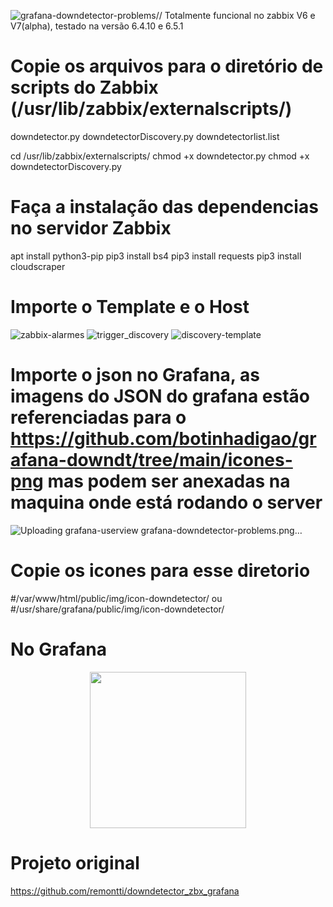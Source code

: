 ![grafana-downdetector-problems](https://github.com/botinhadigao/grafana-downdt/assets/89220727/73c5a1b7-f1f1-4abe-b4ac-36ae1fa9e05c)// Totalmente funcional no zabbix V6 e V7(alpha), testado na versão 6.4.10 e 6.5.1


# Copie os arquivos para o diretório de scripts do Zabbix (/usr/lib/zabbix/externalscripts/)
downdetector.py
downdetectorDiscovery.py
downdetectorlist.list

cd /usr/lib/zabbix/externalscripts/
chmod +x downdetector.py
chmod +x downdetectorDiscovery.py


# Faça a instalação das dependencias no servidor Zabbix
apt install python3-pip 
pip3 install bs4 
pip3 install requests 
pip3 install cloudscraper

# Importe o Template e o Host

![zabbix-alarmes](https://github.com/botinhadigao/grafana-downdt/assets/89220727/996ce500-db60-4bb5-ac71-76b40a6f6acf)
![trigger_discovery](https://github.com/botinhadigao/grafana-downdt/assets/89220727/4821848b-246c-498e-8bff-be31af1b8d20)
![discovery-template](https://github.com/botinhadigao/grafana-downdt/assets/89220727/2e467af3-064e-4857-a72c-f5307d8df73e)



# Importe o json no Grafana, as imagens do JSON do grafana estão referenciadas para o https://github.com/botinhadigao/grafana-downdt/tree/main/icones-png mas podem ser anexadas na maquina onde está rodando o server
![Uploading ![grafana-userview](https://github.com/botinhadigao/grafana-downdt/assets/89220727/45a6871c-ceb4-4957-9e93-73287a9a38c1)
grafana-downdetector-problems.png…]()



# Copie os icones para esse diretorio
#/var/www/html/public/img/icon-downdetector/
ou
#/usr/share/grafana/public/img/icon-downdetector/

# No Grafana
<center><img src="/public/img/icon-downdetector/logo.png" width="250px" /></center>



# Projeto original
https://github.com/remontti/downdetector_zbx_grafana
